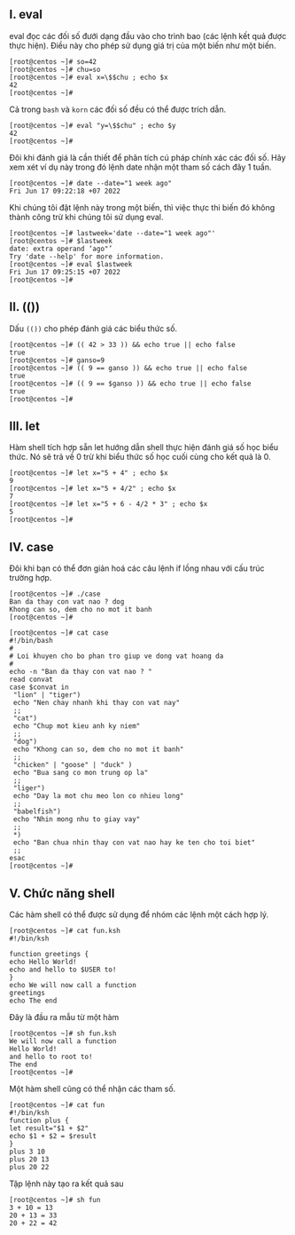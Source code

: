 ## I. eval
eval đọc các đối số đưới dạng đầu vào cho trình bao (các lệnh kết quả được thực hiện). Điều này cho phép sử dụng giá trị của một biến như một biến.
```
[root@centos ~]# so=42
[root@centos ~]# chu=so
[root@centos ~]# eval x=\$$chu ; echo $x
42
[root@centos ~]#
```

Cả trong `bash` và `korn` các đối số đều có thể được trích dẫn.
```
[root@centos ~]# eval "y=\$$chu" ; echo $y
42
[root@centos ~]#
```

Đôi khi đánh giá là cần thiết để phân tích cú pháp chính xác các đối số. Hãy xem xét ví dụ này trong đó lệnh date nhận một tham số cách đây 1 tuần.
```
[root@centos ~]# date --date="1 week ago"
Fri Jun 17 09:22:18 +07 2022
```

Khi chúng tôi đặt lệnh này trong một biến, thì việc thực thi biến đó không thành công trừ khi chúng tôi sử dụng eval.
```
[root@centos ~]# lastweek='date --date="1 week ago"'
[root@centos ~]# $lastweek
date: extra operand ‘ago"’
Try 'date --help' for more information.
[root@centos ~]# eval $lastweek
Fri Jun 17 09:25:15 +07 2022
[root@centos ~]#
```

## II. (())
Dấu `(())` cho phép đánh giá các biểu thức số.
```
[root@centos ~]# (( 42 > 33 )) && echo true || echo false
true
[root@centos ~]# ganso=9
[root@centos ~]# (( 9 == ganso )) && echo true || echo false
true
[root@centos ~]# (( 9 == $ganso )) && echo true || echo false
true
[root@centos ~]#
```

## III. let
Hàm shell tích hợp sẵn let hướng dẫn shell thực hiện đánh giá số học biểu thức. Nó sẽ trả về 0 trừ khi biểu thức số học cuối cùng cho kết quả là 0.
```
[root@centos ~]# let x="5 + 4" ; echo $x
9
[root@centos ~]# let x="5 + 4/2" ; echo $x
7
[root@centos ~]# let x="5 + 6 - 4/2 * 3" ; echo $x
5
[root@centos ~]#
```

## IV. case
Đôi khi bạn có thể đơn giản hoá các câu lệnh if lồng nhau với cấu trúc trường hợp.
```
[root@centos ~]# ./case
Ban da thay con vat nao ? dog
Khong can so, dem cho no mot it banh
[root@centos ~]#
```

```
[root@centos ~]# cat case
#!/bin/bash
#
# Loi khuyen cho bo phan tro giup ve dong vat hoang da
#
echo -n "Ban da thay con vat nao ? "
read convat
case $convat in
 "lion" | "tiger")
 echo "Nen chay nhanh khi thay con vat nay"
 ;;
 "cat")
 echo "Chup mot kieu anh ky niem"
 ;;
 "dog")
 echo "Khong can so, dem cho no mot it banh"
 ;;
 "chicken" | "goose" | "duck" )
 echo "Bua sang co mon trung op la"
 ;;
 "liger")
 echo "Day la mot chu meo lon co nhieu long"
 ;;
 "babelfish")
 echo "Nhin mong nhu to giay vay"
 ;;
 *)
 echo "Ban chua nhin thay con vat nao hay ke ten cho toi biet"
 ;;
esac
[root@centos ~]#
```

## V. Chức năng shell
Các hàm shell có thể được sử dụng để nhóm các lệnh một cách hợp lý.
```
[root@centos ~]# cat fun.ksh
#!/bin/ksh

function greetings {
echo Hello World!
echo and hello to $USER to!
}
echo We will now call a function
greetings
echo The end
```

Đây là đầu ra mẫu từ một hàm
```
[root@centos ~]# sh fun.ksh
We will now call a function
Hello World!
and hello to root to!
The end
[root@centos ~]#
```

Một hàm shell cũng có thể nhận các tham số.
```
[root@centos ~]# cat fun
#!/bin/ksh
function plus {
let result="$1 + $2"
echo $1 + $2 = $result
}
plus 3 10
plus 20 13
plus 20 22
```

Tập lệnh này tạo ra kết quả sau
```
[root@centos ~]# sh fun
3 + 10 = 13
20 + 13 = 33
20 + 22 = 42
```




















































